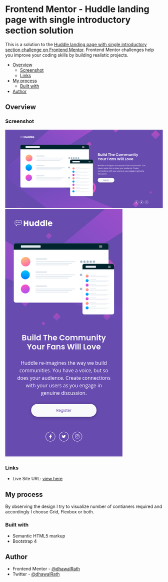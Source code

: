 # Frontend Mentor - Huddle landing page with single introductory section solution

This is a solution to the [Huddle landing page with single introductory section challenge on Frontend Mentor](https://www.frontendmentor.io/challenges/huddle-landing-page-with-a-single-introductory-section-B_2Wvxgi0). Frontend Mentor challenges help you improve your coding skills by building realistic projects. 

- [Overview](#overview)
  - [Screenshot](#screenshot)
  - [Links](#links)
- [My process](#my-process)
  - [Built with](#built-with)
- [Author](#author)

## Overview

### Screenshot

![](./screenshots/desktop.png)
![](./screenshots/mobile.png)


### Links

- Live Site URL: [view here](https://dhawalrath.github.io/huddle-landing-page/)

## My process

By observing the design I try to visualize number of contianers required and accordingly I choose Grid, Flexbox or both.

### Built with

- Semantic HTML5 markup
- Bootstrap 4

## Author

- Frontend Mentor - [@dhawalRath](https://www.frontendmentor.io/profile/dhawalRath)
- Twitter - [@dhawalRath](https://www.twitter.com/dhawalRath)
